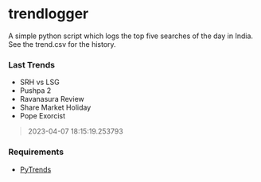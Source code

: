 # trendlogger
A simple python script which logs the top five searches of the day in India.<br>See the trend.csv for the history.<br>

<!-- Last Trends -->
### Last Trends
* SRH vs LSG
* Pushpa 2
* Ravanasura Review
* Share Market Holiday
* Pope Exorcist
> 2023-04-07 18:15:19.253793

<!-- Requirements -->
### Requirements
* [PyTrends](https://github.com/dreyco676/pytrends)
